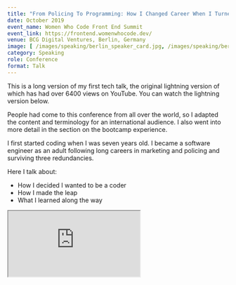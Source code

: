 ```yaml
---
title: "From Policing To Programming: How I Changed Career When I Turned 40" 
date: October 2019
event_name: Women Who Code Front End Summit
event_link: https://frontend.womenwhocode.dev/
venue: BCG Digital Ventures, Berlin, Germany
image: [ /images/speaking/berlin_speaker_card.jpg, /images/speaking/berlin_tweet.jpg ]
category: Speaking
role: Conference
format: Talk
---
```


This is a long version of my first tech talk, the original lightning version of which has had over 6400 views on YouTube.  You can watch the lightning version below.

People had come to this conference from all over the world, so I adapted the content and terminology for an international audience.  I also went into more detail in the section on the bootcamp experience.

I first started coding when I was seven years old.  I became a software engineer as an adult following long careers in marketing and policing and surviving three redundancies.

Here I talk about:

* How I decided I wanted to be a coder
* How I made the leap
* What I learned along the way

<div class="embed-responsive embed-responsive-16by9">
  <iframe class="embed-responsive-item" src="https://www.youtube.com/embed/Bghs_OyTbrE" allowfullscreen></iframe>
</div><br/>

